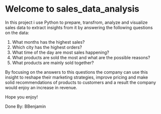 # Welcome to sales_data_analysis

In this project i use Python to prepare, transfrom, analyze and visualize sales data to extract insights from it by answering the following questions on the data:
1. What months has the highest sales?
2. Which city has the highest orders?
3. What time of the day are most sales happening?
4. What products are sold the most and what are the possible reasons?
5. What products are mainly sold together?

By focusing on the answers to this questions the company can use this insight to reshape their marketing strategies, improve pricing and make solid recommendations of products to customers and a result the company would enjoy an increase in revenue.

Hope you enjoy!

Done By: BBenjamin
